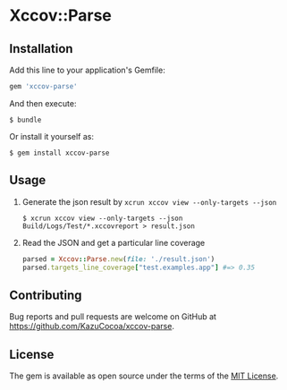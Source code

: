 # Xccov::Parse

## Installation

Add this line to your application's Gemfile:

```ruby
gem 'xccov-parse'
```

And then execute:

    $ bundle

Or install it yourself as:

    $ gem install xccov-parse

## Usage

1. Generate the json result by `xcrun xccov view --only-targets --json`
    ```
    $ xcrun xccov view --only-targets --json Build/Logs/Test/*.xccovreport > result.json
    ```
2. Read the JSON and get a particular line coverage
    ```ruby
    parsed = Xccov::Parse.new(file: './result.json')
    parsed.targets_line_coverage["test.examples.app"] #=> 0.35
    ```

## Contributing

Bug reports and pull requests are welcome on GitHub at https://github.com/KazuCocoa/xccov-parse.


## License

The gem is available as open source under the terms of the [MIT License](http://opensource.org/licenses/MIT).

